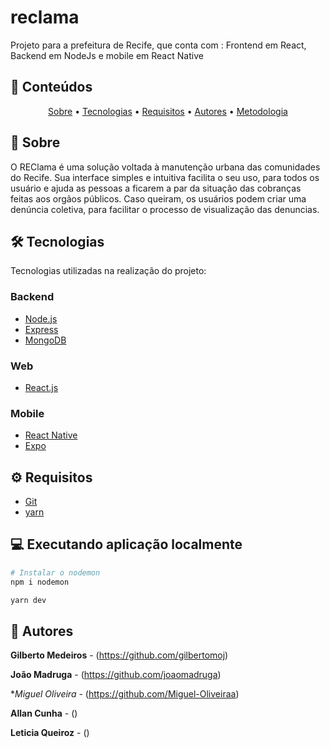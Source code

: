 # reclama
Projeto para a prefeitura de Recife, que conta com : Frontend em React, Backend em NodeJs e mobile em React Native

## 🧾 Conteúdos
<p align="center">
 <a href="#-Sobre">Sobre</a> •
 <a href="#-Tecnologias">Tecnologias</a> • 
 <a href="#-Requisitos">Requisitos</a> • 
 <a href="#Autores">Autores</a> • 
 <a href="#Metodologia">Metodologia</a>
</p>


## 📕 Sobre
O REClama é uma solução voltada à manutenção urbana das comunidades do Recife. Sua interface simples e intuitiva facilita o seu uso, para todos os usuário e ajuda as pessoas a ficarem a par da situação das cobranças feitas aos orgãos públicos. Caso queiram, os usuários podem criar uma denúncia coletiva, para facilitar o processo de visualização das denuncias. 

## 🛠 Tecnologias

Tecnologias utilizadas na realização do projeto:
### Backend
- [Node.js](https://nodejs.org/en/)
- [Express](https://expressjs.com/pt-br/)
- [MongoDB](https://www.mongodb.com/)
### Web
- [React.js](https://pt-br.reactjs.org/)
  
### Mobile
- [React Native](https://reactnative.dev/)
- [Expo](https://expo.dev/)

## ⚙ Requisitos
- [Git](https://git-scm.com/)
- [yarn](https://yarnpkg.com/)

## 💻 Executando aplicação localmente

```bash
# Instalar o nodemon
npm i nodemon
```

```bash
yarn dev
```

## 👥 Autores

**Gilberto Medeiros** - (https://github.com/gilbertomoj)

**João Madruga** - (https://github.com/joaomadruga)

**Miguel Oliveira* - (https://github.com/Miguel-Oliveiraa)

**Allan Cunha** - ()

**Leticia Queiroz** - ()



